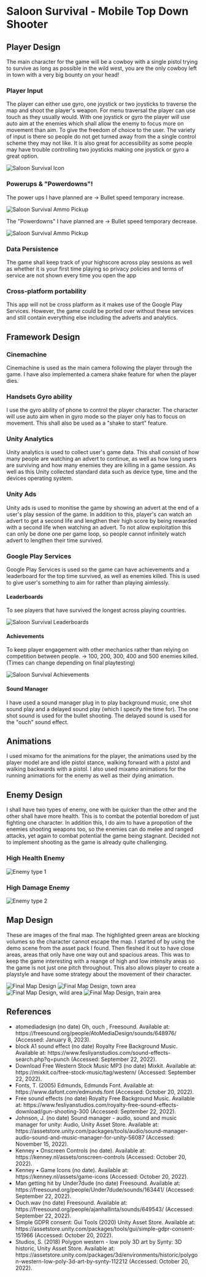 <h1> Saloon Survival - Mobile Top Down Shooter</h1>

<h2> Player Design </h2>
<p> The main character for the game will be a cowboy with a single pistol trying to survive as long as possible in the wild west, you are the only cowboy left in town with a very big bounty on your head!
 </p>

<h3> Player Input </h3>
<p> The player can either use gyro, one joystick or two joysticks to traverse the map and shoot the player's weapon. For menu traversal the player can use touch as they usually would. With one joystick or gyro the player will use auto aim at the enemies which shall allow the enemy to focus more on movement than aim. To give the freedom of choice to the user. The variety of input is there so people do not get turned away from the a single control scheme they may not like. It is also great for accessibility as some people may have trouble controlling two joysticks making one joystick or gyro a great option.</p>
<img src = "photos/Saloon Survival Icon.png" title ="Saloon Survival Icon">

<h3> Powerups & "Powerdowns"! </h3>

<p> The power ups I have planned are
-> Bullet speed temporary increase. </p>
<img src = "photos/SSAmmoPickup.png" title ="Saloon Survival Ammo Pickup">

The "Powerdowns" I have planned are
-> Bullet speed temporary decrease.</p> 
<img src = "photos/SSPowerdown.PNG" title ="Saloon Survival Ammo Pickup">

<h3> Data Persistence </h3>
<p> The game shall keep track of your highscore across play sessions as well as whether it is your first time playing so privacy policies and terms of service are not shown every time you open the app </p>

<h3> Cross-platform portability </h3>
<p> This app will not be cross platform as it makes use of the Google Play Services. However, the game could be ported over without these services and still contain everything else including the adverts and analytics. </p>

<h2> Framework Design </h2>
<h3> Cinemachine </h3>
<p> Cinemachine is used as the main camera following the player through the game. I have also implemented a camera shake feature for when the player dies. </p>

<h3> Handsets Gyro ability </h3>
<p>I use the gyro ability of phone to control the player character. The character will use auto aim when in gyro mode so the player only has to focus on movement. This shall also be used as a "shake to start" feature. </p>

<h3> Unity Analytics </h3>
<p>Unity analytics is used to collect user's game data. This shall consist of how many people are watching an advert to continue, as well as how long users are surviving and how many enemies they are killing in a game session. As well as this Unity collected standard data such as device type, time and the devices operating system. </p>

<h3> Unity Ads </h3>
<p> Unity ads is used to monitise the game by showing an advert at the end of a user's play session of the game. In addition to this, player's can watch an advert to get a second life and lengthen their high score by being rewarded with a second life when watching an advert. To not allow exploitation this can only be done one per game loop, so people cannot infinitely watch advert to lengthen their time survived. </p>

<h3> Google Play Services </h3>
<p> Google Play Services is used so the game can have achievements and a leaderboard for the top time survived, as well as enemies killed. This is used to give user's something to aim for rather than playing aimlessly. </p>

<h4> Leaderboards </h4>
<p> To see players that have survived the longest across playing countries. </p>

<img src = "photos/LeaderboardStoreListing.png" title ="Saloon Survival Leaderboards">

<h4> Achievements </h4>
<p> To keep player engagement with other mechanics rather than relying on competition between people. -> 100, 200, 300, 400 and 500 enemies killed. (Times can change depending on final playtesting)</p>

<img src = "photos/AchievementStoreListing.png" title ="Saloon Survival Achievements">

<h4> Sound Manager </h4>
I have used a sound manager plug in to play background music, one shot sound play and a delayed sound play (which I specify the time for). The one shot sound is used for the bullet shooting. The delayed sound is used for the "ouch" sound effect. 

<h2> Animations </h2>
I used mixamo for the animations for the player, the animations used by the player model are and idle pistol stance, walking forward with a pistol and walking backwards with a pistol. I also used mixamo animations for the running animations for the enemy as well as their dying animation.

<h2> Enemy Design </h2>
<p> I shall have two types of enemy, one with be quicker than the other and the other shall have more health. This is to combat the potential boredom of just fighting one character. In addition this, I do aim to have a propotion of the enemies shooting weapons too, so the enemies can do melee and ranged attacks, yet again to combat potential the game being stagnant. Decided not to implement shooting as the game is already quite challenging. </p>

<h3> High Health Enemy </h3>
<img src = "photos/SSBadGuy.png" title ="Enemy type 1">

<h3> High Damage Enemy </h3>
<img src = "photos/SSEnemy.png" title ="Enemy type 2">


<h2> Map Design </h2>
<p> These are images of the final map. The highlighted green areas are blocking volumes so the character cannot escape the map. I started of by using the demo scene from the asset pack I found. Then fleshed it out to have close areas, areas that only have one way out and spacious areas. This was to keep the game interesting with a reange of high and low intensity areas so the game is not just one pitch throughout. This also allows player to create a playstyle and have some strategy about the movement of their character.</p>
<img src = "photos/MapFinal.png" title ="Final Map Design">
<img src = "photos/MapTown.png" title ="Final Map Design, town area">
<img src = "photos/MapWild.png" title ="Final Map Design, wild area">
<img src = "photos/MapTrain.png" title ="Final Map Design, train area">

<h2> References </h2>
<ul>
<li> atomediadesign (no date) Oh, ouch  , Freesound. Available at: https://freesound.org/people/AtoMediaDesign/sounds/648976/ (Accessed: January 8, 2023). </li>
<li> block A1 sound effect (no date) Royalty Free Background Music. Available at: https://www.fesliyanstudios.com/sound-effects-search.php?q=punch (Accessed: September 22, 2022). </li>
<li> Download Free Western Stock Music MP3 (no date) Mixkit. Available at: https://mixkit.co/free-stock-music/tag/western/ (Accessed: September 22, 2022). </li>
<li> Fonts, T. (2005) Edmunds, Edmunds Font. Available at: https://www.dafont.com/edmunds.font (Accessed: October 20, 2022). </li>
<li> Free sound effects (no date) Royalty Free Background Music. Available at: https://www.fesliyanstudios.com/royalty-free-sound-effects-download/gun-shooting-300 (Accessed: September 22, 2022). </li>
<li>Johnson, J. (no date) Sound manager - audio, sound and music manager for unity: Audio, Unity Asset Store. Available at: https://assetstore.unity.com/packages/tools/audio/sound-manager-audio-sound-and-music-manager-for-unity-56087 (Accessed: November 15, 2022).  </li>
<li> Kenney • Onscreen Controls (no date). Available at: https://kenney.nl/assets/onscreen-controls (Accessed: October 20, 2022). </li>
<li> Kenney • Game Icons (no date). Available at: https://kenney.nl/assets/game-icons (Accessed: October 20, 2022). </li>
<li> Man getting hit by Under7dude (no date) Freesound. Available at: https://freesound.org/people/Under7dude/sounds/163441/ (Accessed: September 22, 2022). </li>
<li> Ouch.wav (no date) Freesound. Available at: https://freesound.org/people/ajanhallinta/sounds/649543/ (Accessed: September 22, 2022). </li>
<li> Simple GDPR consent: Gui Tools (2020) Unity Asset Store. Available at: https://assetstore.unity.com/packages/tools/gui/simple-gdpr-consent-151966 (Accessed: October 20, 2022). </li>
<li>Studios, S. (2018) Polygon western - low poly 3D art by Synty: 3D historic, Unity Asset Store. Available at: https://assetstore.unity.com/packages/3d/environments/historic/polygon-western-low-poly-3d-art-by-synty-112212 (Accessed: October 20, 2022). </li>
</ul>
